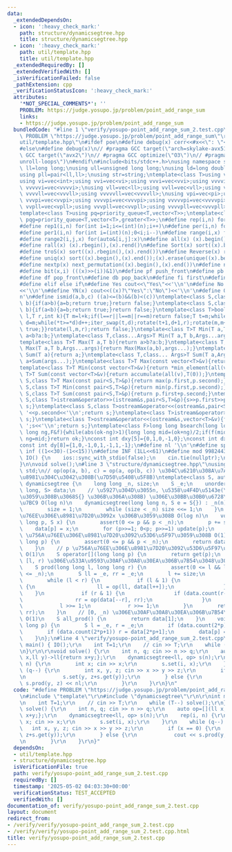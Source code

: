 ```yaml
---
data:
  _extendedDependsOn:
  - icon: ':heavy_check_mark:'
    path: structure/dynamicsegtree.hpp
    title: structure/dynamicsegtree.hpp
  - icon: ':heavy_check_mark:'
    path: util/template.hpp
    title: util/template.hpp
  _extendedRequiredBy: []
  _extendedVerifiedWith: []
  _isVerificationFailed: false
  _pathExtension: cpp
  _verificationStatusIcon: ':heavy_check_mark:'
  attributes:
    '*NOT_SPECIAL_COMMENTS*': ''
    PROBLEM: https://judge.yosupo.jp/problem/point_add_range_sum
    links:
    - https://judge.yosupo.jp/problem/point_add_range_sum
  bundledCode: "#line 1 \"verify/yosupo-point_add_range_sum_2.test.cpp\"\n#define\
    \ PROBLEM \"https://judge.yosupo.jp/problem/point_add_range_sum\"\r\n#line 2 \"\
    util/template.hpp\"\n#ifdef poe\n#define debug(x) cerr<<#x<<\": \"<<x<<endl\n\
    #else\n#define debug(x)\n// #pragma GCC target(\"arch=skylake-avx512\")\n// #pragma\
    \ GCC target(\"avx2\")\n// #pragma GCC optimize(\"O3\")\n// #pragma GCC optimize(\"\
    unroll-loops\")\n#endif\n#include<bits/stdc++.h>\nusing namespace std;\nusing\
    \ ll=long long;\nusing ull=unsigned long long;\nusing ld=long double;\nusing pi=pair<int,int>;\n\
    using pll=pair<ll,ll>;\nusing str=string;\ntemplate<class T>using vec=vector<T>;\n\
    using vi=vec<int>;using vvi=vec<vi>;using vvvi=vec<vvi>;using vvvvi=vec<vvvi>;using\
    \ vvvvvi=vec<vvvvi>;\nusing vll=vec<ll>;using vvll=vec<vll>;using vvvll=vec<vvll>;using\
    \ vvvvll=vec<vvvll>;using vvvvvll=vec<vvvvll>;\nusing vpi=vec<pi>;using vvpi=vec<vpi>;using\
    \ vvvpi=vec<vvpi>;using vvvvpi=vec<vvvpi>;using vvvvvpi=vec<vvvvpi>;\nusing vpll=vec<pll>;using\
    \ vvpll=vec<vpll>;using vvvpll=vec<vvpll>;using vvvvpll=vec<vvvpll>;using vvvvvpll=vec<vvvvpll>;\n\
    template<class T>using pq=priority_queue<T,vector<T>>;\ntemplate<class T>using\
    \ pqg=priority_queue<T,vector<T>,greater<T>>;\n#define rep(i,n) for(int i=0;i<(int)(n);i++)\n\
    #define rep1(i,n) for(int i=1;i<=(int)(n);i++)\n#define per(i,n) for(int i=(int)(n)-1;0<=i;i--)\n\
    #define per1(i,n) for(int i=(int)(n);0<i;i--)\n#define range(i,x) for(auto&i:x)\n\
    #define range2(i,j,x) for(auto&[i,j]:x)\n#define all(x) (x).begin(),(x).end()\n\
    #define rall(x) (x).rbegin(),(x).rend()\n#define Sort(x) sort((x).begin(),(x).end())\n\
    #define troS(x) sort((x).rbegin(),(x).rend())\n#define Reverse(x) reverse((x).begin(),(x).end())\n\
    #define uniq(x) sort((x).begin(),(x).end());(x).erase(unique((x).begin(),(x).end()),(x).end())\n\
    #define nextp(x) next_permutation((x).begin(),(x).end())\n#define nextc(x,k) next_combination((x).begin(),(x).end(),k)\n\
    #define bit(x,i) (((x)>>(i))&1)\n#define pf push_front\n#define pb push_back\n\
    #define df pop_front\n#define db pop_back\n#define fi first\n#define se second\n\
    #define elif else if\n#define Yes cout<<\"Yes\"<<'\\n'\n#define No cout<<\"No\"\
    <<'\\n'\n#define YN(x) cout<<((x)?\"Yes\":\"No\")<<'\\n'\n#define O(x) cout<<(x)<<'\\\
    n'\n#define ismid(a,b,c) ((a)<=(b)&&(b)<(c))\ntemplate<class S,class T>bool chmin(S&a,T\
    \ b){if(a>b){a=b;return true;}return false;}\ntemplate<class S,class T>bool chmax(S&a,T\
    \ b){if(a<b){a=b;return true;}return false;}\ntemplate<class T>bool next_combination(T\
    \ l,T r,int k){T m=l+k;if(l==r||l==m||r==m)return false;T t=m;while(l!=t){t--;if(*t<*(r-1)){T\
    \ d=m;while(*t>=*d)d++;iter_swap(t,d);rotate(t+1,d+1,r);rotate(m,m+(r-d)-1,r);return\
    \ true;}}rotate(l,m,r);return false;}\ntemplate<class T>T Min(T a,T b){return\
    \ a<b?a:b;}\ntemplate<class T,class...Args>T Min(T a,T b,Args...args){return Min(Min(a,b),args...);}\n\
    template<class T>T Max(T a,T b){return a>b?a:b;}\ntemplate<class T,class...Args>T\
    \ Max(T a,T b,Args...args){return Max(Max(a,b),args...);}\ntemplate<class T>T\
    \ Sum(T a){return a;}\ntemplate<class T,class... Args>T Sum(T a,Args... args){return\
    \ a+Sum(args...);}\ntemplate<class T>T Max(const vector<T>&v){return *max_element(all(v));}\n\
    template<class T>T Min(const vector<T>&v){return *min_element(all(v));}\ntemplate<class\
    \ T>T Sum(const vector<T>&v){return accumulate(all(v),T(0));}\ntemplate<class\
    \ S,class T>T Max(const pair<S,T>&p){return max(p.first,p.second);}\ntemplate<class\
    \ S,class T>T Min(const pair<S,T>&p){return min(p.first,p.second);}\ntemplate<class\
    \ S,class T>T Sum(const pair<S,T>&p){return p.first+p.second;}\ntemplate<class\
    \ S,class T>istream&operator>>(istream&s,pair<S,T>&p){s>>p.first>>p.second;return\
    \ s;}\ntemplate<class S,class T>ostream&operator<<(ostream&s,pair<S,T>&p){s<<p.first<<'\
    \ '<<p.second<<'\\n';return s;}\ntemplate<class T>istream&operator>>(istream&s,vector<T>&v){for(auto&i:v)s>>i;return\
    \ s;}\ntemplate<class T>ostream&operator<<(ostream&s,vector<T>&v){for(auto&i:v)s<<i<<'\
    \ ';s<<'\\n';return s;}\ntemplate<class F>long long bsearch(long long ok,long\
    \ long ng,F&f){while(abs(ok-ng)>1){long long mid=(ok+ng)/2;if(f(mid))ok=mid;else\
    \ ng=mid;}return ok;}\nconst int dxy[5]={0,1,0,-1,0};\nconst int dx[8]={0,1,0,-1,1,1,-1,-1};\n\
    const int dy[8]={1,0,-1,0,1,-1,1,-1};\n#define nl '\\n'\n#define sp ' '\n#define\
    \ inf ((1<<30)-(1<<15))\n#define INF (1LL<<61)\n#define mod 998244353\n\nvoid\
    \ IO() {\n    ios::sync_with_stdio(false);\n    cin.tie(nullptr);\n    cout<<fixed<<setprecision(30);\n\
    }\n\nvoid solve();\n#line 3 \"structure/dynamicsegtree.hpp\"\nusing namespace\
    \ std;\n// op(op(a, b), c) = op(a, op(b, c)) \u304C\u6210\u308A\u7ACB\u3064\u5FC5\
    \u8981\u304C\u3042\u308B(\u7D50\u5408\u5F8B)\ntemplate<class S, auto op>\nstruct\
    \ dynamicsegtree {\n    long long _n, size;\n    S _e;\n    unordered_map<long\
    \ long, S> data;\n    // \u5927\u304D\u3055n, \u5358\u4F4D\u5143e(\u7701\u7565\
    \u3059\u308B\u3068S{} \u306B\u306A\u308B) \u306E\u30BB\u30B0\u6728\u3092\u69CB\
    \u7BC9 O(log n)\n    dynamicsegtree(long long n, S e = S{}) : _n(n), _e(e) {\n\
    \        size = 1;\n        while (size < _n) size <<= 1;\n    }\n    // p \u756A\
    \u76EE\u306E\u8981\u7D20\u3092x \u306B\u3059\u308B O(log n)\n    void set(long\
    \ long p, S x) {\n        assert(0 <= p && p < _n);\n        p += size;\n    \
    \    data[p] = x;\n        for (p>>=1; 0<p; p>>=1) update(p);\n    }\n    // p\
    \ \u756A\u76EE\u306E\u8981\u7D20\u3092\u53D6\u5F97\u3059\u308B O(1)\n    S get(long\
    \ long p) {\n        assert(0 <= p && p < _n);\n        return data[size+p];\n\
    \    }\n    // p \u756A\u76EE\u306E\u8981\u7D20\u3092\u53D6\u5F97\u3059\u308B\
    \ O(1)\n    S operator[](long long p) {\n        return get(p);\n    }\n    //\
    \ [l, r) \u306E\u533A\u9593\u30AF\u30A8\u30EA\u306B\u7B54\u3048\u308B O(log n)\n\
    \    S prod(long long l, long long r) {\n        assert(0 <= l && l <= r && r\
    \ <= _n);\n        S ll = _e, rr = _e;\n        l += size;\n        r += size;\n\
    \        while (l < r) {\n            if (l & 1) {\n                if (data.count(l))\
    \ {\n                    ll = op(ll, data[l++]);\n                }\n        \
    \    }\n            if (r & 1) {\n                if (data.count(r-1)) {\n   \
    \                 rr = op(data[--r], rr);\n                }\n            }\n\
    \            l >>= 1;\n            r >>= 1;\n        }\n        return op(ll,\
    \ rr);\n    }\n    // [0, _n) \u306E\u30AF\u30A8\u30EA\u306B\u7B54\u3048\u308B\
    \ O(1)\n    S all_prod() {\n        return data[1];\n    }\n    void update(long\
    \ long p) {\n        S l = _e, r = _e;\n        if (data.count(2*p)) l = data[2*p];\n\
    \        if (data.count(2*p+1)) r = data[2*p+1];\n        data[p] = op(l, r);\n\
    \    }\n};\n#line 4 \"verify/yosupo-point_add_range_sum_2.test.cpp\"\n\r\nint\
    \ main() { IO();\r\n    int T=1;\r\n    // cin >> T;\r\n    while (T--) solve();\r\
    \n}\r\n\r\nvoid solve() {\r\n    int n, q; cin >> n >> q;\r\n    auto op=[](ll\
    \ x,ll y)->ll{return x+y;};\r\n    dynamicsegtree<ll, op> s(n);\r\n    rep(i,\
    \ n) {\r\n        int x; cin >> x;\r\n        s.set(i, x);\r\n    }\r\n    while\
    \ (q--) {\r\n        int x, y, z; cin >> x >> y >> z;\r\n        if (x == 0) {\r\
    \n            s.set(y, z+s.get(y));\r\n        } else {\r\n            cout <<\
    \ s.prod(y, z) << nl;\r\n        }\r\n    }\r\n}\n"
  code: "#define PROBLEM \"https://judge.yosupo.jp/problem/point_add_range_sum\"\r\
    \n#include \"template\"\r\n#include \"dynamicsegtree\"\r\n\r\nint main() { IO();\r\
    \n    int T=1;\r\n    // cin >> T;\r\n    while (T--) solve();\r\n}\r\n\r\nvoid\
    \ solve() {\r\n    int n, q; cin >> n >> q;\r\n    auto op=[](ll x,ll y)->ll{return\
    \ x+y;};\r\n    dynamicsegtree<ll, op> s(n);\r\n    rep(i, n) {\r\n        int\
    \ x; cin >> x;\r\n        s.set(i, x);\r\n    }\r\n    while (q--) {\r\n     \
    \   int x, y, z; cin >> x >> y >> z;\r\n        if (x == 0) {\r\n            s.set(y,\
    \ z+s.get(y));\r\n        } else {\r\n            cout << s.prod(y, z) << nl;\r\
    \n        }\r\n    }\r\n}"
  dependsOn:
  - util/template.hpp
  - structure/dynamicsegtree.hpp
  isVerificationFile: true
  path: verify/yosupo-point_add_range_sum_2.test.cpp
  requiredBy: []
  timestamp: '2025-05-02 04:03:30+00:00'
  verificationStatus: TEST_ACCEPTED
  verifiedWith: []
documentation_of: verify/yosupo-point_add_range_sum_2.test.cpp
layout: document
redirect_from:
- /verify/verify/yosupo-point_add_range_sum_2.test.cpp
- /verify/verify/yosupo-point_add_range_sum_2.test.cpp.html
title: verify/yosupo-point_add_range_sum_2.test.cpp
---
```


